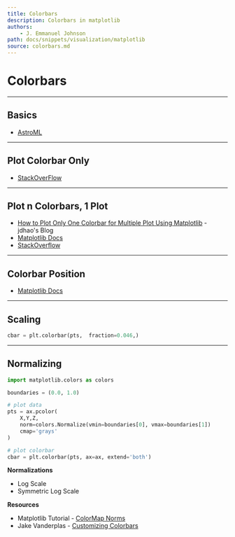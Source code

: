 ```yaml
---
title: Colorbars
description: Colorbars in matplotlib
authors:
    - J. Emmanuel Johnson
path: docs/snippets/visualization/matplotlib
source: colorbars.md
---
```

# Colorbars

---

## Basics

* [AstroML](https://jakevdp.github.io/mpl_tutorial/tutorial_pages/tut3.html)

---

## Plot Colorbar Only

* [StackOverFlow](https://stackoverflow.com/questions/16595138/standalone-colorbar-matplotlib)


---

## Plot n Colorbars, 1 Plot

* [How to Plot Only One Colorbar for Multiple Plot Using Matplotlib](https://jdhao.github.io/2017/06/11/mpl_multiplot_one_colorbar/) - jdhao's Blog
* [Matplotlib Docs](https://matplotlib.org/3.1.0/gallery/subplots_axes_and_figures/colorbar_placement.html)
* [StackOverflow](https://stackoverflow.com/questions/13784201/matplotlib-2-subplots-1-colorbar)

---

## Colorbar Position

* [Matplotlib Docs](https://matplotlib.org/3.1.0/gallery/axes_grid1/demo_colorbar_with_axes_divider.html)

---

## Scaling


```python
cbar = plt.colorbar(pts,  fraction=0.046,)

```

---

## Normalizing

```python
import matplotlib.colors as colors

boundaries = (0.0, 1.0)

# plot data
pts = ax.pcolor(
    X,Y,Z,
    norm=colors.Normalize(vmin=boundaries[0], vmax=boundaries[1])
    cmap='grays'
)

# plot colorbar
cbar = plt.colorbar(pts, ax=ax, extend='both')
```

**Normalizations**

* Log Scale
* Symmetric Log Scale


**Resources**

* Matplotlib Tutorial - [ColorMap Norms](https://matplotlib.org/tutorials/colors/colormapnorms.html)
* Jake Vanderplas - [Customizing Colorbars](https://jakevdp.github.io/PythonDataScienceHandbook/04.07-customizing-colorbars.html)